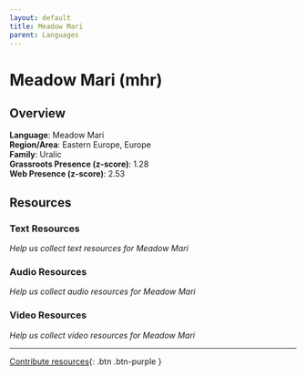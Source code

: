 ```yaml
---
layout: default
title: Meadow Mari
parent: Languages
---
```


# Meadow Mari (mhr)

## Overview

**Language**: Meadow Mari  
**Region/Area**: Eastern Europe, Europe  
**Family**: Uralic  
**Grassroots Presence (z-score)**: 1.28  
**Web Presence (z-score)**: 2.53  

## Resources

### Text Resources
*Help us collect text resources for Meadow Mari*

### Audio Resources
*Help us collect audio resources for Meadow Mari*

### Video Resources
*Help us collect video resources for Meadow Mari*

---

[Contribute resources](https://forms.office.com/e/1SfLJx3u1r){: .btn .btn-purple }
